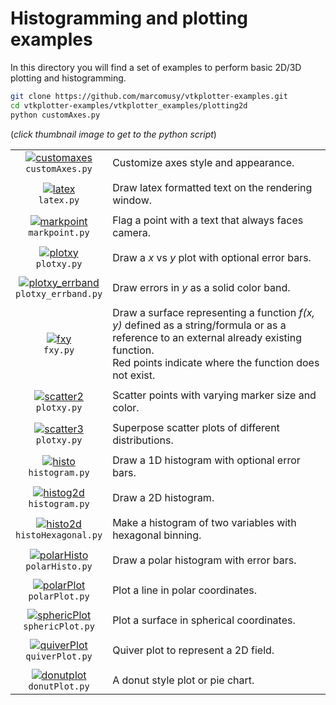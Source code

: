# Histogramming and plotting examples

In this directory you will find a set of examples to perform basic 2D/3D plotting and histogramming.
```bash
git clone https://github.com/marcomusy/vtkplotter-examples.git
cd vtkplotter-examples/vtkplotter_examples/plotting2d
python customAxes.py
```
(_click thumbnail image to get to the python script_)

|    |    |
|:--------:|:-----|
| [![customaxes](https://user-images.githubusercontent.com/32848391/58181826-c605d180-7cac-11e9-9786-11b5eb278f20.png)](https://github.com/marcomusy/vtkplotter-examples/blob/master/vtkplotter_examples/plotting2d/customAxes.py)<br/> `customAxes.py`  | Customize axes style and appearance. |
|    |    |
| [![latex](https://user-images.githubusercontent.com/32848391/55568648-6190b200-5700-11e9-9547-0798c588a7a5.png)](https://github.com/marcomusy/vtkplotter-examples/blob/master/vtkplotter_examples/plotting2d/latex.py)<br/> `latex.py`                 | Draw latex formatted text on the rendering window. |
|    |    |
| [![markpoint](https://user-images.githubusercontent.com/32848391/52169969-1fb7af80-2741-11e9-937f-5c331d9a1d11.jpg)](https://github.com/marcomusy/vtkplotter-examples/blob/master/vtkplotter_examples/plotting2d/markpoint.py)<br/> `markpoint.py`     | Flag a point with a text that always faces camera. |
|    |    |
| [![plotxy](https://user-images.githubusercontent.com/32848391/69158509-d6c1c380-0ae6-11ea-9dbf-ff5cd396a9a6.png)](https://github.com/marcomusy/vtkplotter-examples/blob/master/vtkplotter_examples/plotting2d/plotxy.py)<br/> `plotxy.py`              | Draw a _x_ vs _y_ plot with optional error bars. |
|    |    |
| [![plotxy_errband](https://user-images.githubusercontent.com/32848391/72461569-970a1600-37cf-11ea-8060-a8a6cf657b95.png)](https://github.com/marcomusy/vtkplotter-examples/blob/master/vtkplotter_examples/plotting2d/plotxy_errband.py)<br/> `plotxy_errband.py`              | Draw errors in *y* as a solid color band. |
|    |    |
| [![fxy](https://user-images.githubusercontent.com/32848391/50738863-bfccf800-11d8-11e9-882d-7b217aceb55a.jpg)](https://github.com/marcomusy/vtkplotter-examples/blob/master/vtkplotter_examples/plotting2d/fxy.py)<br/> `fxy.py`                       | Draw a surface representing a function _f(x, y)_ defined as a string/formula or as a reference to an external already existing function. <br/>Red points indicate where the function does not exist. |
|    |    |
| [![scatter2](https://user-images.githubusercontent.com/32848391/72615028-013bcb80-3934-11ea-8ab8-823f1916bc6c.png)](https://github.com/marcomusy/vtkplotter-examples/blob/master/vtkplotter_examples/plotting2d/plotxy.py)<br/> `plotxy.py`              | Scatter points with varying marker size and color. |
|    |    |
| [![scatter3](https://user-images.githubusercontent.com/32848391/72446102-2d7c0e80-37b3-11ea-8fe4-b27526af574f.png)](https://github.com/marcomusy/vtkplotter-examples/blob/master/vtkplotter_examples/plotting2d/plotxy.py)<br/> `plotxy.py`              | Superpose scatter plots of different distributions. |
|    |    |
| [![histo](https://user-images.githubusercontent.com/32848391/68141260-77cc4e00-ff2d-11e9-9280-0efc5b87314d.png)](https://github.com/marcomusy/vtkplotter-examples/blob/master/vtkplotter_examples/plotting2d/histogram.py)<br/> `histogram.py`         | Draw a 1D histogram with optional error bars. |
|    |    |
| [![histog2d](https://user-images.githubusercontent.com/32848391/72452359-b5671600-37bd-11ea-8b1d-c44d884496ed.png)](https://github.com/marcomusy/vtkplotter-examples/blob/master/vtkplotter_examples/plotting2d/histogram.py)<br/> `histogram.py`         | Draw a 2D histogram. |
|    |    |
| [![histo2d](https://user-images.githubusercontent.com/32848391/72434748-b471bc80-379c-11ea-95d7-d70333770582.png)](https://github.com/marcomusy/vtkplotter-examples/blob/master/vtkplotter_examples/plotting2d/histoHexagonal.py)<br/> `histoHexagonal.py`    | Make a histogram of two variables with hexagonal binning. |
|    |    |
| [![polarHisto](https://user-images.githubusercontent.com/32848391/64912717-5754f400-d733-11e9-8a1f-612165955f23.png)](https://github.com/marcomusy/vtkplotter-examples/blob/master/vtkplotter_examples/plotting2d/polarHisto.py)<br/> `polarHisto.py`  | Draw a polar histogram with error bars. |
|    |    |
| [![polarPlot](https://user-images.githubusercontent.com/32848391/64992590-7fc82400-d8d4-11e9-9c10-795f4756a73f.png)](https://github.com/marcomusy/vtkplotter-examples/blob/master/vtkplotter_examples/plotting2d/polarPlot.py)<br/> `polarPlot.py`     | Plot a line in polar coordinates. |
|    |    |
| [![sphericPlot](https://user-images.githubusercontent.com/32848391/72433091-f0a31e00-3798-11ea-86bd-6c522e23ec61.png)](https://github.com/marcomusy/vtkplotter-examples/blob/master/vtkplotter_examples/plotting2d/sphericPlot.py)<br/> `sphericPlot.py`     | Plot a surface in spherical coordinates. |
|    |    |
| [![quiverPlot](https://user-images.githubusercontent.com/32848391/72261438-199aa600-3615-11ea-870e-e44ca4c4b8d3.png)](https://github.com/marcomusy/vtkplotter-examples/blob/master/vtkplotter_examples/plotting2d/quiverPlot.py)<br/> `quiverPlot.py`     | Quiver plot to represent a 2D field. |
|    |    |
| [![donutplot](https://user-images.githubusercontent.com/32848391/64998178-6f6b7580-d8e3-11e9-9bd8-8dfb9ccd90e4.png)](https://github.com/marcomusy/vtkplotter-examples/blob/master/vtkplotter_examples/plotting2d/donutPlot.py)<br/> `donutPlot.py`     | A donut style plot or pie chart. |
